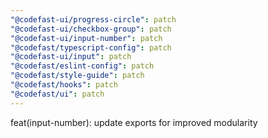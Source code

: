 ```yaml
---
"@codefast-ui/progress-circle": patch
"@codefast-ui/checkbox-group": patch
"@codefast-ui/input-number": patch
"@codefast/typescript-config": patch
"@codefast-ui/input": patch
"@codefast/eslint-config": patch
"@codefast/style-guide": patch
"@codefast/hooks": patch
"@codefast/ui": patch
---
```


feat(input-number): update exports for improved modularity
